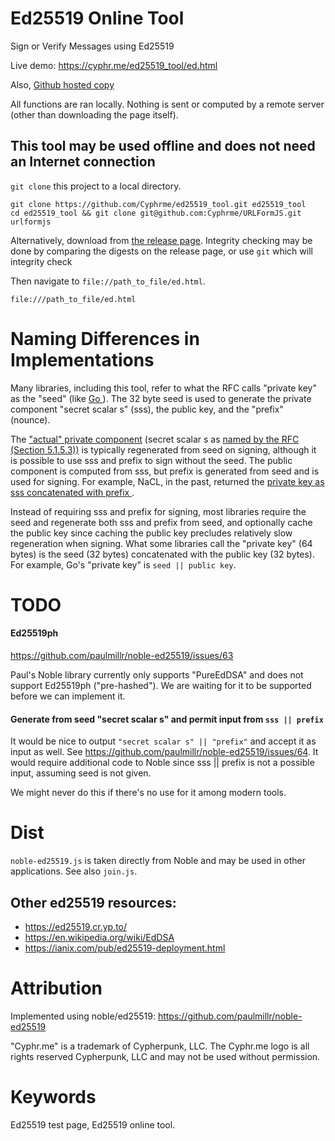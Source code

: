 # Ed25519 Online Tool

Sign or Verify Messages using Ed25519

Live demo: https://cyphr.me/ed25519_tool/ed.html

Also, [Github hosted copy](https://cyphrme.github.io/ed25519_tool/ed.html)

All functions are ran locally.  Nothing is sent or computed by a remote server (other than downloading the page itself).


## This tool may be used offline and does not need an Internet connection

`git clone` this project to a local directory.  

```
git clone https://github.com/Cyphrme/ed25519_tool.git ed25519_tool
cd ed25519_tool && git clone git@github.com:Cyphrme/URLFormJS.git urlformjs
```

Alternatively, download from [the release page](https://github.com/Cyphrme/ed25519_tool/releases).  Integrity checking may be done by comparing the digests on the release page, or use `git` which will integrity check

Then navigate to `file://path_to_file/ed.html`.

```
file:///path_to_file/ed.html
```

# Naming Differences in Implementations
Many libraries, including this tool, refer to what the RFC calls "private key"
as the "seed" (like [Go ](https://pkg.go.dev/crypto/ed25519)). The 32 byte seed
is used to generate the private component "secret scalar s" (sss), the public
key, and the "prefix" (nounce).

The ["actual" private
component](https://github.com/paulmillr/noble-ed25519/blob/ffdc7026d70297754a825f6e991426188891d1de/index.ts#L903)
(secret scalar s as [named by the RFC (Section
5.1.5.3))](https://datatracker.ietf.org/doc/html/rfc8032#section-5.1.5") is
typically regenerated from seed on signing, although it is possible to use sss
and prefix to sign without the seed. The public component is computed from sss,
but prefix is generated from seed and is used for signing. For example, NaCL, in
the past, returned the [private key as sss concatenated with prefix
](https://blog.mozilla.org/warner/2011/11/29/ed25519-keys/#:~:text=%20is%20the%20private%20scalar).

Instead of requiring sss and prefix for signing, most libraries require the seed
and regenerate both sss and prefix from seed, and optionally cache the public
key since caching the public key precludes relatively slow regeneration when
signing.  What some libraries call the "private key" (64 bytes) is the seed (32
bytes) concatenated with the public key (32 bytes). For example, Go's "private
key" is `seed || public key`.   


# TODO
#### Ed25519ph
https://github.com/paulmillr/noble-ed25519/issues/63

Paul's Noble library currently only supports "PureEdDSA" and does not support
Ed25519ph ("pre-hashed").  We are waiting for it to be supported before we can
implement it. 


#### Generate from seed "secret scalar s" and permit input from `sss || prefix`
It would be nice to output `"secret scalar s" || "prefix"` and accept it as
input as well.  See https://github.com/paulmillr/noble-ed25519/issues/64.  It
would require additional code to Noble since sss || prefix is not a possible
input, assuming seed is not given.  

We  might never do this if there's no use for it among modern tools.  


# Dist
`noble-ed25519.js` is taken directly from Noble and may be used in other
applications. See also `join.js`.

## Other ed25519 resources:

- https://ed25519.cr.yp.to/
- https://en.wikipedia.org/wiki/EdDSA
- https://ianix.com/pub/ed25519-deployment.html


# Attribution
Implemented using noble/ed25519: https://github.com/paulmillr/noble-ed25519

"Cyphr.me" is a trademark of Cypherpunk, LLC. The Cyphr.me logo is all rights
reserved Cypherpunk, LLC and may not be used without permission.

# Keywords
Ed25519 test page, Ed25519 online tool.  


